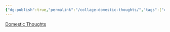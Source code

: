 ```yaml
---
{"dg-publish":true,"permalink":"/collage-domestic-thoughts/","tags":["c/dog","c/cat","c/animals","c/shadow","c/flower","c/blue","c/purple","c/Y","c/S"],"created":"2024-01-01T10:23:16.628-05:00","updated":"2024-01-02T20:26:49.377-05:00"}
---
```



[Domestic Thoughts](https://www.instagram.com/p/CDhR5aaBgH7/)